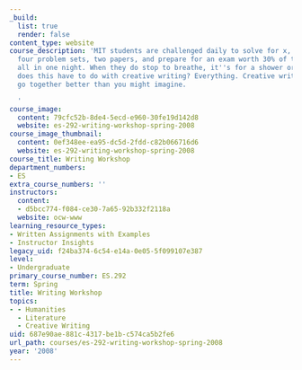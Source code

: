 ```yaml
---
_build:
  list: true
  render: false
content_type: website
course_description: 'MIT students are challenged daily to solve for x, to complete
  four problem sets, two papers, and prepare for an exam worth 30% of their grade...
  all in one night. When they do stop to breathe, it''s for a shower or a meal. What
  does this have to do with creative writing? Everything. Creative writing and MIT
  go together better than you might imagine.

  '
course_image:
  content: 79cfc52b-8de4-5ecd-e960-30fe19d142d8
  website: es-292-writing-workshop-spring-2008
course_image_thumbnail:
  content: 0ef348ee-ea95-dc5d-2fdd-c82b066716d6
  website: es-292-writing-workshop-spring-2008
course_title: Writing Workshop
department_numbers:
- ES
extra_course_numbers: ''
instructors:
  content:
  - d5bcc774-f084-ce30-7a65-92b332f2118a
  website: ocw-www
learning_resource_types:
- Written Assignments with Examples
- Instructor Insights
legacy_uid: f24ba374-6c54-e14a-0e05-5f099107e387
level:
- Undergraduate
primary_course_number: ES.292
term: Spring
title: Writing Workshop
topics:
- - Humanities
  - Literature
  - Creative Writing
uid: 687e90ae-881c-4317-be1b-c574ca5b2fe6
url_path: courses/es-292-writing-workshop-spring-2008
year: '2008'
---
```


